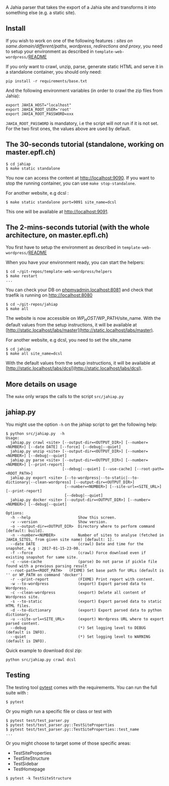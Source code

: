 A Jahia parser that takes the export of a Jahia site
and transforms it into something else (e.g. a static
site).

## Install

If you wish to work on one of the following features : *sites on same.domain/different/paths*, *wordpress*,  *redirections and proxy*, you need to setup your environment as described in `template-web-wordpress/`[README](https://github.com/epfl-idevelop/template-web-wordpress/blob/master/README.md)

If you only want to crawl, unzip, parse, generate static HTML and serve it in a standalone container, you should only need:

```
pip install -r requirements/base.txt
```

And the following environment variables (in order to crawl the zip files from Jahia):

```
export JAHIA_HOST="localhost"
export JAHIA_ROOT_USER='root'
export JAHIA_ROOT_PASSWORD=xxx
```

`JAHIA_ROOT_PASSWORD` is mandatory, i.e the script will not run if it is not set. For the two first ones, the values above are used by default.

## The 30-seconds tutorial (standalone, working on master.epfl.ch)

```
$ cd jahiap
$ make static standalone
```

You now can access the content at [http://localhost:9090](http://localhost:9090). If you want to stop the running container, you can use `make stop-standalone`.

For another website, e.g dcsl :

```
$ make static standalone port=9091 site_name=dcsl
```

This one will be available at [http://localhost:9091](http://localhost:9091).


## The 2-mins-seconds tutorial (with the whole architecture, on master.epfl.ch)

You first have to setup the environment as described in `template-web-wordpress/`[README](https://github.com/epfl-idevelop/template-web-wordpress/blob/master/README.md)

When you have your environment ready, you can start the helpers:

```
$ cd ~/git-repos/template-web-wordpress/helpers
$ make restart
...
```

You can check your DB on [phpmyadmin.localhost:8081](http://phpmyadmin.localhost:8081) and check that traefik is running on [http://localhost:8080](http://localhost:8080)

```
$ cd ~/git-repos/jahiap
$ make all
```

The website is now accessible on $WP_HOST/$WP_PATH/site_name. With the default values from the setup instructions, it will be available at [http://static.localhost/labs/master](http://static.localhost/labs/master).


For another website, e.g dcsl, you need to set the site_name

```
$ cd jahiap
$ make all site_name=dcsl
```

With the default values from the setup instructions, it will be available at [http://static.localhost/labs/dcsl](http://static.localhost/labs/dcsl).


## More details on usage

The `make` only wraps the calls to the script `src/jahiap.py`


## jahiap.py

You might use the option `-h` on the jahiap script to get the following help:

```
$ python src/jahiap.py  -h
Usage:
  jahiap.py crawl <site> [--output-dir=<OUTPUT_DIR>] [--number=<NUMBER>] [--date DATE] [--force] [--debug|--quiet]
  jahiap.py unzip <site> [--output-dir=<OUTPUT_DIR>] [--number=<NUMBER>] [--debug|--quiet]
  jahiap.py parse <site> [--output-dir=<OUTPUT_DIR>] [--number=<NUMBER>] [--print-report]
                         [--debug|--quiet] [--use-cache] [--root-path=<ROOT_PATH>]
  jahiap.py export <site> [--to-wordpress|--to-static|--to-dictionary|--clean-wordpress] [--output-dir=<OUTPUT_DIR>]
                          [--number=<NUMBER>] [--site-url=<SITE_URL>] [--print-report]
                          [--debug|--quiet]
  jahiap.py docker <site> [--output-dir=<OUTPUT_DIR>] [--number=<NUMBER>] [--debug|--quiet]

Options:
  -h --help                     Show this screen.
  -v --version                  Show version.
  -o --output-dir=<OUTPUT_DIR>  Directory where to perform command [default: build].
  -n --number=<NUMBER>          Number of sites to analyse (fetched in JAHIA_SITES, from given site name) [default: 1].
  --date DATE                   (crawl) Date and time for the snapshot, e.g : 2017-01-15-23-00.
  -f --force                    (crawl) Force download even if existing snapshot for same site.
  -c --use-cache                (parse) Do not parse if pickle file found with a previous parsing result
  --root-path=<ROOT_PATH>   (FIXME) Set base path for URLs (default is '' or WP_PATH on command 'docker')
  -r --print-report             (FIXME) Print report with content.
  -w --to-wordpress             (export) Export parsed data to Wordpress.
  -c --clean-wordpress          (export) Delete all content of Wordpress site.
  -s --to-static                (export) Export parsed data to static HTML files.
  -d --to-dictionary            (export) Export parsed data to python dictionary.
  -u --site-url=<SITE_URL>      (export) Wordpress URL where to export parsed content.
  --debug                       (*) Set logging level to DEBUG (default is INFO).
  --quiet                       (*) Set logging level to WARNING (default is INFO).
```

Quick example to download dcsl zip:

```
python src/jahiap.py crawl dcsl
```

## Testing

The testing tool [pytest](https://docs.pytest.org/en/latest/contents.html) comes with the requirements. You can run the full suite with :

```
$ pytest
```

Or you migth run a specific file or class or test with

```
$ pytest test/test_parser.py
$ pytest test/test_parser.py::TestSiteProperties
$ pytest test/test_parser.py::TestSiteProperties::test_name
...
```

Or you might choose to target some of those specific areas:

* TestSiteProperties
* TestSiteStructure
* TestSidebar
* TestHomepage


```
$ pytest -k TestSiteStructure
```
